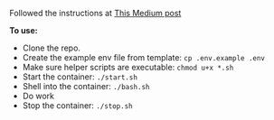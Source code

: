 Followed the instructions at [This Medium post](https://medium.com/@romaricp/the-perfect-kit-starter-for-a-symfony-4-project-with-docker-and-php-7-2-fda447b6bca1)

**To use:**

- Clone the repo.
- Create the example env file from template: `cp .env.example .env`
- Make sure helper scripts are executable: `chmod u+x *.sh`
- Start the container: `./start.sh`
- Shell into the container: `./bash.sh`
- Do work
- Stop the container: `./stop.sh`
